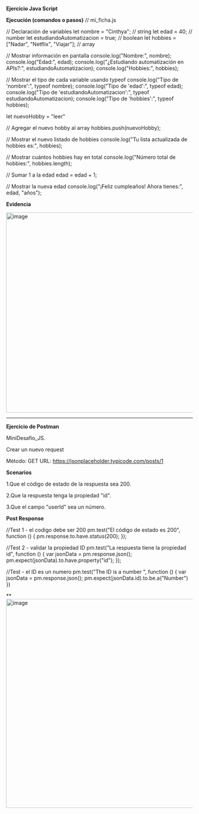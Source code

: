 **Ejercicio Java Script**


**Ejecución (comandos o pasos)**
// mi_ficha.js

// Declaración de variables
let nombre = "Cinthya"; // string
let edad = 40; // number
let estudiandoAutomatizacion = true; // boolean
let hobbies = ["Nadar", "Netflix", "Viajar"]; // array

// Mostrar información en pantalla
console.log("Nombre:", nombre);
console.log("Edad:", edad);
console.log("¿Estudiando automatización en APIs?:", estudiandoAutomatizacion);
console.log("Hobbies:", hobbies);

// Mostrar el tipo de cada variable usando typeof
console.log("Tipo de 'nombre':", typeof nombre);
console.log("Tipo de 'edad':", typeof edad);
console.log("Tipo de 'estudiandoAutomatizacion':", typeof estudiandoAutomatizacion);
console.log("Tipo de 'hobbies':", typeof hobbies);

let nuevoHobby = "leer"

// Agregar el nuevo hobby al array
hobbies.push(nuevoHobby);

// Mostrar el nuevo listado de hobbies
console.log("Tu lista actualizada de hobbies es:", hobbies);

// Mostrar cuántos hobbies hay en total
console.log("Número total de hobbies:", hobbies.length);

// Sumar 1 a la edad
edad = edad + 1;

// Mostrar la nueva edad
console.log("¡Feliz cumpleaños! Ahora tienes:", edad, "años");


**Evidencia**

<img width="1104" height="540" alt="image" src="https://github.com/user-attachments/assets/e90cc9b3-011d-498b-8813-2ea5478f42b6" />

-------------------------------------------------------------------------------------------------------------------

**Ejercicio de Postman** 

MiniDesafio_JS.

Crear un nuevo request 

Método: GET
URL: https://jsonplaceholder.typicode.com/posts/1

**Scenarios**

1.Que el código de estado de la respuesta sea 200.

2.Que la respuesta tenga la propiedad "id".

3.Que el campo "userId" sea un número.

**Post Response** 

//Test 1 - el codigo debe ser 200
pm.test("El código de estado es 200", function () {
    pm.response.to.have.status(200);
});

//Test 2 - validar la propiedad ID
pm.test("La respuesta tiene la propiedad id", function () {
    var jsonData = pm.response.json();
    pm.expect(jsonData).to.have.property("id");
});

//Test  - el ID es un numero 
pm.test("The ID is a number ", function () {
    var jsonData = pm.response.json();
    pm.expect(jsonData.id).to.be.a("Number")
})

**<img width="818" height="564" alt="image" src="https://github.com/user-attachments/assets/47bef1b4-2a3e-4ccd-875b-c73a98ba303b" />









 

